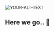 <picture>
 <source ="(prefers-color-scheme: dark)" srcset="https://i.imgur.com/Cpr379S.png?1">
 <source media="(prefers-color-scheme: light)" srcset="https://i.imgur.com/Cpr379S.png?1">
 <img alt="YOUR-ALT-TEXT" src="https://i.imgur.com/Cpr379S.png?1">
</picture>


## Here we go.. 👋
<!--

**Here are some ideas to get you started:**

🙋‍♀️ A short introduction - what is your organization all about?
🌈 Contribution guidelines - how can the community get involved?
👩‍💻 Useful resources - where can the community find your docs? Is there anything else the community should know?
🍿 Fun facts - what does your team eat for breakfast?
🧙 Remember, you can do mighty things with the power of [Markdown](https://docs.github.com/github/writing-on-github/getting-started-with-writing-and-formatting-on-github/basic-writing-and-formatting-syntax)
-->
